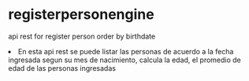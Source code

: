 # registerpersonengine
api rest for register person order by birthdate

<li>En esta api rest se puede listar las personas de acuerdo a la fecha ingresada segun su mes de nacimiento, calcula la edad, el promedio de edad de las personas ingresadas</li>
